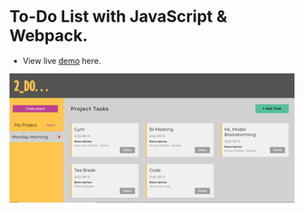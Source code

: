 # To-Do List with JavaScript & Webpack.

* View live [demo](https://regan-mu.github.io/Todo-List-with-Js-Webpack/) here.

 ![screenshot](./screenshot.png)